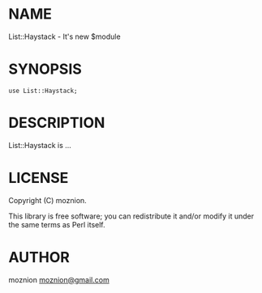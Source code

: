 # NAME

List::Haystack - It's new $module

# SYNOPSIS

    use List::Haystack;

# DESCRIPTION

List::Haystack is ...

# LICENSE

Copyright (C) moznion.

This library is free software; you can redistribute it and/or modify
it under the same terms as Perl itself.

# AUTHOR

moznion <moznion@gmail.com>
